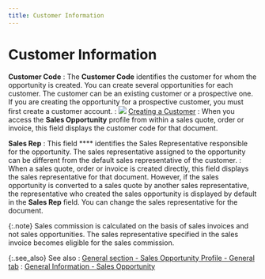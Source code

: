 ```yaml
---
title: Customer Information
---
```


# Customer Information


**Customer Code**
: The **Customer Code** identifies the customer for whom the opportunity is created. You  can create several opportunities for each customer. The customer can be  an existing customer or a prospective one. If you are creating the opportunity  for a prospective customer, you must first create a customer account.
: ![]({{site.sp_baseurl}}/img/lens.gif) [Creating  a Customer]({{site.mc_chm}}/creating-a-customer/creating_a_customer.html)
: When you access the **Sales 
 Opportunity** profile from within a sales quote, order or invoice,  this field displays the customer code for that document.


**Sales Rep**
: This field **** identifies  the Sales Representative responsible for the opportunity. The sales representative  assigned to the opportunity can be different from the default sales representative  of the customer.
: When a sales quote, order or invoice is created  directly, this field displays the sales representative for that document.  However, if the sales opportunity is converted to a sales quote by another  sales representative, the representative who created the sales opportunity  is displayed by default in the **Sales 
 Rep** field. You can change the sales representative for the document.


{:.note}
Sales commission is calculated on the basis of sales  invoices and not sales opportunities. The sales representative specified  in the sales invoice becomes eligible for the sales commission.


{:.see_also}
See also
: [General  section - Sales Opportunity Profile - General tab]({{site.sp_baseurl}}/misc/general_section_sales_opp_general_tab.html)
: [General  Information - Sales Opportunity]({{site.sp_baseurl}}/opportunity-management/sales-opportunity-details/general_information_sales_opportunity.html)
